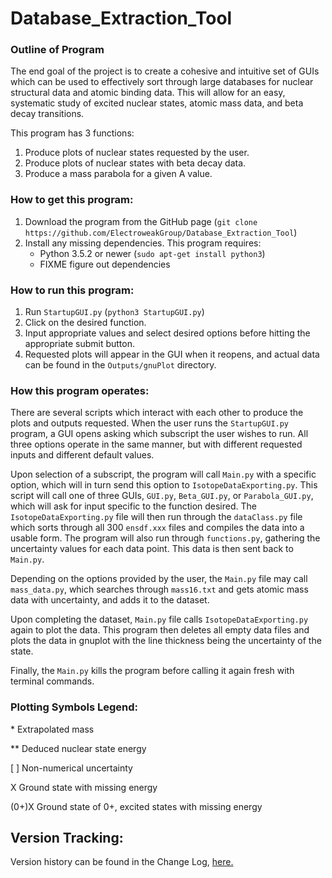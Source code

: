 # Database_Extraction_Tool

### Outline of Program
The end goal of the project is to create a cohesive and intuitive set of GUIs which can be used to effectively sort through large databases for nuclear structural data and atomic binding data. This will allow for an easy, systematic study of excited nuclear states, atomic mass data, and beta decay transitions.

This program has 3 functions: 
1. Produce plots of nuclear states requested by the user.
2. Produce plots of nuclear states with beta decay data.
3. Produce a mass parabola for a given A value.

### How to get this program:
1. Download the program from the GitHub page (`git clone https://github.com/ElectroweakGroup/Database_Extraction_Tool`)
2. Install any missing dependencies. This program requires:
    * Python 3.5.2 or newer (`sudo apt-get install python3`)
    * FIXME figure out dependencies

### How to run this program:
1. Run `StartupGUI.py` (`python3 StartupGUI.py`)
2. Click on the desired function. 
3. Input appropriate values and select desired options before hitting the appropriate submit button.
4. Requested plots will appear in the GUI when it reopens, and actual data can be found in the `Outputs/gnuPlot` directory.



### How this program operates:
There are several scripts which interact with each other to produce the plots and outputs requested. When the user runs the `StartupGUI.py` program, a GUI opens asking which subscript the user wishes to run. All three options operate in the same manner, but with different requested inputs and different default values.

Upon selection of a subscript, the program will call `Main.py` with a specific option, which will in turn send this option to `IsotopeDataExporting.py`. This script will call one of three GUIs, `GUI.py`, `Beta_GUI.py`, or `Parabola_GUI.py`, which will ask for input specific to the function desired. The `IsotopeDataExporting.py` file will then run through the `dataClass.py` file which sorts through all 300 `ensdf.xxx` files and compiles the data into a usable form. The program will also run through `functions.py`, gathering the uncertainty values for each data point. This data is then sent back to `Main.py`.

Depending on the options provided by the user, the `Main.py` file may call `mass_data.py`, which searches through `mass16.txt` and gets atomic mass data with uncertainty, and adds it to the dataset.

Upon completing the dataset, `Main.py` file calls `IsotopeDataExporting.py` again to plot the data. This program then deletes all empty data files and plots the data in gnuplot with the line thickness being the uncertainty of the state.

Finally, the `Main.py` kills the program before calling it again fresh with terminal commands.



### Plotting Symbols Legend:

\*		Extrapolated mass

\*\*		Deduced nuclear state energy

[ ]		Non-numerical uncertainty

X		Ground state with missing energy

(0+)X	Ground state of 0+, excited states with missing energy

## Version Tracking:

Version history can be found in the Change Log, [here.](http://github.com/ElectroweakGroup/Database_Extraction_Tool/blob/master/Changelog.txt)
